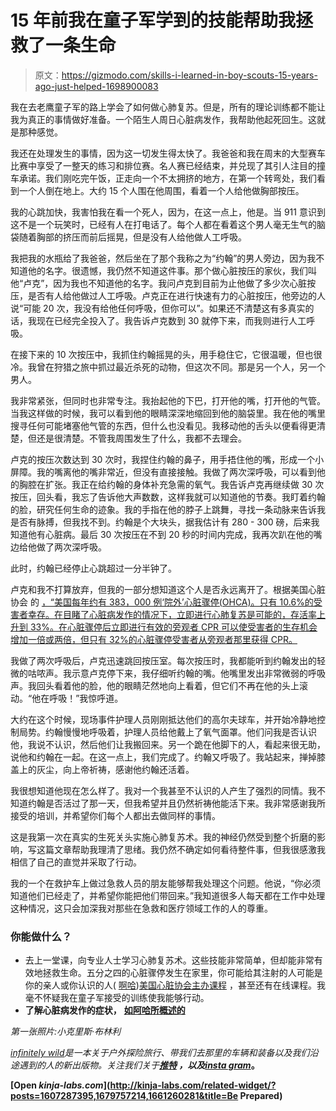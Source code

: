# 15 年前我在童子军学到的技能帮助我拯救了一条生命

> 原文：<https://gizmodo.com/skills-i-learned-in-boy-scouts-15-years-ago-just-helped-1698900083>

我在去老鹰童子军的路上学会了如何做心肺复苏。但是，所有的理论训练都不能让我为真正的事情做好准备。一个陌生人周日心脏病发作，我帮助他起死回生。这就是那种感觉。



我还在处理发生的事情，因为这一切发生得太快了。我爸爸和我在周末的大型赛车比赛中享受了一整天的练习和排位赛。名人赛已经结束，并兑现了其引人注目的撞车承诺。我们刚吃完午饭，正走向一个不太拥挤的地方，在第一个转弯处，我们看到一个人倒在地上。大约 15 个人围在他周围，看着一个人给他做胸部按压。

我的心跳加快，我害怕我在看一个死人，因为，在这一点上，他是。当 911 意识到这不是一个玩笑时，已经有人在打电话了。每个人都在看着这个男人毫无生气的脑袋随着胸部的挤压而前后摇晃，但是没有人给他做人工呼吸。

我把我的水瓶给了我爸爸，然后坐在了那个我称之为“约翰”的男人旁边，因为我不知道他的名字。很遗憾，我仍然不知道这件事。那个做心脏按压的家伙，我们叫他“卢克”，因为我也不知道他的名字。我问卢克到目前为止他做了多少次心脏按压，是否有人给他做过人工呼吸。卢克正在进行快速有力的心脏按压，他旁边的人说“可能 20 次，我没有给他任何呼吸，但你可以”。如果还不清楚这有多真实的话，我现在已经完全投入了。我告诉卢克数到 30 就停下来，而我则进行人工呼吸。

在接下来的 10 次按压中，我抓住约翰摇晃的头，用手稳住它，它很温暖，但也很冷。我曾在狩猎之旅中抓过最近杀死的动物，但这次不同。那是另一个人，另一个男人。

我非常紧张，但同时也非常专注。我抬起他的下巴，打开他的嘴，打开他的气管。当我这样做的时候，我可以看到他的眼睛深深地缩回到他的脑袋里。我在他的嘴里搜寻任何可能堵塞他气管的东西，但什么也没看见。我移动他的舌头以便看得更清楚，但还是很清楚。不管我周围发生了什么，我都不去理会。

卢克的按压次数达到 30 次时，我捏住约翰的鼻子，用手捂住他的嘴，形成一个小屏障。我的嘴离他的嘴非常近，但没有直接接触。我做了两次深呼吸，可以看到他的胸腔在扩张。我正在给约翰的身体补充急需的氧气。我告诉卢克再继续做 30 次按压，回头看，我忘了告诉他大声数数，这样我就可以知道他的节奏。我盯着约翰的脸，研究任何生命的迹象。我的手指在他的脖子上跳舞，寻找一条动脉来告诉我是否有脉搏，但我找不到。约翰是个大块头，据我估计有 280 - 300 磅，后来我知道他有心脏病。最后 30 次按压在不到 20 秒的时间内完成，我再次趴在他的嘴边给他做了两次深呼吸。

此时，约翰已经停止心跳超过一分半钟了。

卢克和我不打算放弃，但我的一部分想知道这个人是否永远离开了。根据美国心脏协会 的 [，“美国每年约有 383，000 例‘院外’心脏骤停(OHCA)。只有 10.6%的受害者幸存。在目睹了心脏病发作的情况下，立即进行心肺复苏是可能的，存活率上升到 33%。在心脏骤停后立即进行有效的旁观者 CPR 可以使受害者的生存机会增加一倍或两倍，但只有 32%的心脏骤停受害者从旁观者那里获得 CPR。](http://www.heart.org/HEARTORG/CPRAndECC/WhatisCPR/CPRFactsandStats/CPR-Statistics_UCM_307542_Article.jsp)

我做了两次呼吸后，卢克迅速跳回按压室。每次按压时，我都能听到约翰发出的轻微的咕哝声。我示意卢克停下来，我仔细听约翰的嘴。他嘴里发出非常微弱的呼吸声。我回头看着他的脸，他的眼睛茫然地向上看着，但它们不再在他的头上滚动。“他在呼吸！”我惊呼道。

大约在这个时候，现场事件护理人员刚刚抵达他们的高尔夫球车，并开始冷静地控制局势。约翰慢慢地呼吸着，护理人员给他戴上了氧气面罩。他们问我是否认识他，我说不认识，然后他们让我搬回来。另一个跪在他脚下的人，看起来很无助，说他和约翰在一起。在这一点上，我们完成了。约翰又呼吸了。我站起来，掸掉膝盖上的灰尘，向上帝祈祷，感谢他约翰还活着。

我很想知道他现在怎么样了。我对一个我甚至不认识的人产生了强烈的同情。我不知道约翰是否活过了那一天，但我希望并且仍然祈祷他能活下来。我非常感谢我所接受的培训，并希望你们每个人都出去做同样的事情。

这是我第一次在真实的生死关头实施心肺复苏术。我的神经仍然受到整个折磨的影响，写这篇文章帮助我理清了思绪。我仍然不确定如何看待整件事，但我很感激我相信了自己的直觉并采取了行动。

我的一个在救护车上做过急救人员的朋友能够帮我处理这个问题。他说，“你必须知道他们已经走了，并希望你能把他们带回来。”我知道很多人每天都在工作中处理这种情况，这只会加深我对那些在急救和医疗领域工作的人的尊重。

### 你能做什么？

*   去上一堂课，向专业人士学习心肺复苏术。这些技能非常简单，但却能非常有效地拯救生命。五分之四的心脏骤停发生在家里，你可能给其注射的人可能是你的亲人或你认识的人( [啊哈](http://www.heart.org/HEARTORG/CPRAndECC/WhatisCPR/CPRFactsandStats/CPR-Statistics_UCM_307542_Article.jsp))[美国心脏协会主办课程](http://www.heart.org/HEARTORG/CPRAndECC/FindaCourse/Find-a-Course_UCM_303220_SubHomePage.jsp) ，甚至还有在线课程。我毫不怀疑我在童子军接受的训练使我能够行动。
*   **了解心脏病发作的症状，** [**如阿哈所概述的**](http://www.heart.org/HEARTORG/Conditions/HeartAttack/WarningSignsofaHeartAttack/Warning-Signs-of-a-Heart-Attack_UCM_002039_Article.jsp)

*第一张照片:小克里斯·布林利*

[*infinitely wild*](http://indefinitelywild.gizmodo.com/)*是一本关于户外探险旅行、带我们去那里的车辆和装备以及我们沿途遇到的人的新出版物。关注我们关于*[](https://www.facebook.com/indefinitelywild)**[*推特*](https://twitter.com/indefinitewild) *，以及*[*insta gram*](http://instagram.com/indefinitewild)。**

**[Open *kinja-labs.com*](http://kinja-labs.com/related-widget/?posts=1607287395,1679757214,1661260281&title=Be Prepared)**